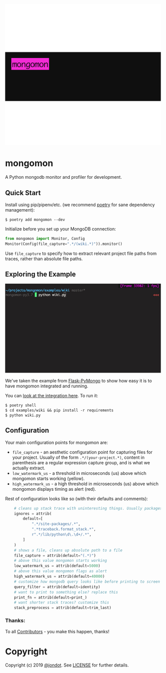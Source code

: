 ![](media/cover.png)

# mongomon

A Python mongodb monitor and profiler for development.


## Quick Start

Install using pip/pipenv/etc. (we recommend [poetry](https://github.com/sdispater/poetry) for sane dependency management):

```
$ poetry add mongomon --dev
```

Initialize before you set up your MongoDB connection:

```py
from mongomon import Monitor, Config
Monitor(Config(file_capture=".*/(wiki.*)")).monitor()
```

Use `file_capture` to specify how to extract relevant project file paths from traces, rather than absolute file paths.

## Exploring the Example
![](/media/demo.gif)

We've taken the example from [Flask-PyMongo](https://flask-pymongo.readthedocs.io/en/latest/) to show how easy it is to have mongomon integrated and running.

You can [look at the integration here](examples/wiki). To run it:

```
$ poetry shell
$ cd examples/wiki && pip install -r requirements
$ python wiki.py
```


## Configuration

Your main configuration points for mongomon are:

* `file_capture` - an aesthetic configuration point for capturing files for your project. Usually of the form `.*/(your-project.*)`, content in parenthesis are a regular expression capture group, and is what we actually extract.
* `low_watermark_us` - a threshold in microseconds (us) above which mongomon starts working (yellow).
* `high_watermark_us` - a high threshold in microseconds (us) above which mongomon displays timing as alert (red).


Rest of configuration looks like so (with their defaults and comments):
```py
    # cleans up stack trace with uninteresting things. Usually packages, standard library, etc.
    ignores = attrib(
        default=[
            ".*/site-packages/.*",
            ".*traceback.format_stack.*",
            r".*/lib/python\d\.\d+/.*",
        ]
    )
    # shows a file, cleans up absolute path to a file
    file_capture = attrib(default="(.*)")
    # above this value mongomon starts working
    low_watermark_us = attrib(default=5000)
    # above this value mongomon flags as alert
    high_watermark_us = attrib(default=40000)
    # customize how mongodb query looks like before printing to screen
    query_filter = attrib(default=identity)
    # want to print to something else? replace this
    print_fn = attrib(default=print_)
    # want shorter stack traces? customize this
    stack_preprocess = attrib(default=trim_last)
```

### Thanks:

To all [Contributors](https://github.com/jondot/mongomon/graphs/contributors) - you make this happen, thanks!

# Copyright

Copyright (c) 2019 [@jondot](http://twitter.com/jondot). See [LICENSE](LICENSE.txt) for further details.